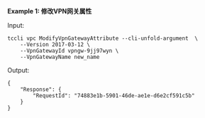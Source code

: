 **Example 1: 修改VPN网关属性**



Input: 

```
tccli vpc ModifyVpnGatewayAttribute --cli-unfold-argument  \
    --Version 2017-03-12 \
    --VpnGatewayId vpngw-9jj97wyn \
    --VpnGatewayName new_name
```

Output: 
```
{
    "Response": {
        "RequestId": "74883e1b-5901-46de-ae1e-d6e2cf591c5b"
    }
}
```

